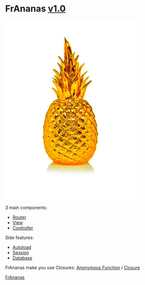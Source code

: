 # FrAnanas [v1.0](https://github.com/Doc0160/FrAnanas/releases/tag/v1.0)
![frananas](frananas.jpg)

3 main components:
* [Router](/core/router/README.md)
* [View](/core/view/README.md)
* [Controller](/core/controller/README.md)

Side features:
* [Autoload](/core/autoload/README.md)
* [Session](/core/session/README.md)
* [Database](/core/database/README.md)

FrAnanas make you use Closures:
[Anonymous Function](http://php.net/manual/en/functions.anonymous.php)
/
[Closure](http://php.net/manual/en/class.closure.php)




[FrAnanas](/README.md)